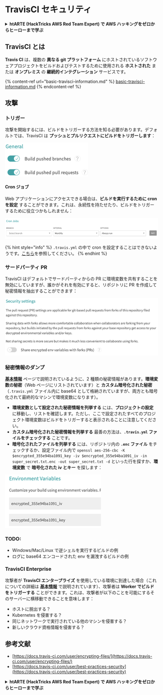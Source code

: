 # TravisCI セキュリティ

<details>

<summary><strong>htARTE (HackTricks AWS Red Team Expert) で AWS ハッキングをゼロからヒーローまで学ぶ</strong></summary>

HackTricks をサポートする他の方法:

* **HackTricks にあなたの会社を広告したい**、または **HackTricks を PDF でダウンロードしたい** 場合は、[**サブスクリプションプラン**](https://github.com/sponsors/carlospolop)をチェックしてください！
* [**公式 PEASS & HackTricks グッズ**](https://peass.creator-spring.com) を入手する
* [**PEASS ファミリー**](https://opensea.io/collection/the-peass-family) を発見する、私たちの独占的な [**NFTs**](https://opensea.io/collection/the-peass-family) のコレクション
* 💬 [**Discord グループ**](https://discord.gg/hRep4RUj7f) に **参加する** か、[**テレグラムグループ**](https://t.me/peass) に参加するか、**Twitter** 🐦 [**@carlospolopm**](https://twitter.com/carlospolopm) を **フォローする**。
* **HackTricks** の GitHub リポジトリに PR を提出して、あなたのハッキングのコツを共有する。

</details>

## TravisCI とは

**Travis CI** は、複数の **異なる git プラットフォーム** にホストされているソフトウェアプロジェクトをビルドおよびテストするために使用される **ホストされた** または **オンプレミス** の **継続的インテグレーション** サービスです。

{% content-ref url="basic-travisci-information.md" %}
[basic-travisci-information.md](basic-travisci-information.md)
{% endcontent-ref %}

## 攻撃

### トリガー

攻撃を開始するには、ビルドをトリガーする方法を知る必要があります。デフォルトでは、TravisCI は **プッシュとプルリクエストにビルドをトリガーします**：

![](<../../.gitbook/assets/image (19) (1).png>)

#### Cron ジョブ

Web アプリケーションにアクセスできる場合は、**ビルドを実行するために cron を設定** することができます。これは、永続性を持たせたり、ビルドをトリガーするために役立つかもしれません：

![](<../../.gitbook/assets/image (42).png>)

{% hint style="info" %}
`.travis.yml` の中で cron を設定することはできないようです。[こちら](https://github.com/travis-ci/travis-ci/issues/9162)を参照してください。
{% endhint %}

### サードパーティ PR

TravisCI はデフォルトでサードパーティからの PR に環境変数を共有することを無効にしていますが、誰かがそれを有効にすると、リポジトリに PR を作成して秘密情報を抽出することができます：

![](<../../.gitbook/assets/image (1) (1) (1) (1) (1) (1) (1) (1) (1) (1) (1) (1).png>)

### 秘密情報のダンプ

[**基本情報**](basic-travisci-information.md) ページで説明されているように、2 種類の秘密情報があります。**環境変数の秘密**（Web ページにリストされています）と **カスタム暗号化された秘密**（`.travis.yml` ファイル内に base64 として格納されていますが、両方とも暗号化されて最終的なマシンで環境変数になります）。

* **環境変数として設定された秘密情報を列挙する** には、**プロジェクトの設定** に移動し、リストを確認します。ただし、ここで設定されたすべてのプロジェクト環境変数はビルドをトリガーすると表示されることに注意してください。
* **カスタム暗号化された秘密情報を列挙する** 最善の方法は、**`.travis.yml` ファイルをチェックする** ことです。
* **暗号化されたファイルを列挙する** には、リポジトリ内の **`.enc` ファイル** をチェックするか、設定ファイル内で `openssl aes-256-cbc -K $encrypted_355e94ba1091_key -iv $encrypted_355e94ba1091_iv -in super_secret.txt.enc -out super_secret.txt -d` といった行を探すか、**環境変数** で **暗号化された iv とキー** を探します：

![](<../../.gitbook/assets/image (71).png>)

### TODO:

* Windows/Mac/Linux で逆シェルを実行するビルドの例
* ログに base64 エンコードされた env を漏洩するビルドの例

### TravisCI Enterprise

攻撃者が **TravisCI エンタープライズ** を使用している環境に到達した場合（これについての詳細は [**基本情報**](basic-travisci-information.md#travisci-enterprise) で説明されています）、攻撃者は **Worker でビルドをトリガーする** ことができます。これは、攻撃者が以下のことを可能にするそのサーバーに横移動できることを意味します：

* ホストに脱出する？
* Kubernetes を侵害する？
* 同じネットワークで実行されている他のマシンを侵害する？
* 新しいクラウド資格情報を侵害する？

## 参考文献

* [https://docs.travis-ci.com/user/encrypting-files/](https://docs.travis-ci.com/user/encrypting-files/)
* [https://docs.travis-ci.com/user/best-practices-security](https://docs.travis-ci.com/user/best-practices-security)

<details>

<summary><strong>htARTE (HackTricks AWS Red Team Expert) で AWS ハッキングをゼロからヒーローまで学ぶ</strong></summary>

HackTricks をサポートする他の方法:

* **HackTricks にあなたの会社を広告したい**、または **HackTricks を PDF でダウンロードしたい** 場合は、[**サブスクリプションプラン**](https://github.com/sponsors/carlospolop)をチェックしてください！
* [**公式 PEASS & HackTricks グッズ**](https://peass.creator-spring.com) を入手する
* [**PEASS ファミリー**](https://opensea.io/collection/the-peass-family) を発見する、私たちの独占的な [**NFTs**](https://opensea.io/collection/the-peass-family) のコレクション
* 💬 [**Discord グループ**](https://discord.gg/hRep4RUj7f) に **参加する** か、[**テレグラムグループ**](https://t.me/peass) に参加するか、**Twitter** 🐦 [**@carlospolopm**](https://twitter.com/carlospolopm) を **フォローする**。
* **HackTricks** の GitHub リポジトリに PR を提出して、あなたのハッキングのコツを共有する。

</details>
